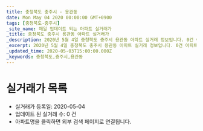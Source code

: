 ```yaml
---
title: 충청북도 충주시 - 용관동
date: Mon May 04 2020 00:00:00 GMT+0900
tags: [충청북도-충주시]
_site_name: 매일 업데이트 되는 아파트 실거래가
_title: 충청북도 충주시 용관동 아파트 실거래가
_description: 2020년 5월 4일 충청북도 충주시 용관동 아파트 실거래 정보입니다. 0건 아파트 정보가 있습니다.
_excerpt: 2020년 5월 4일 충청북도 충주시 용관동 아파트 실거래 정보입니다. 0건 아파트 정보가 있습니다.
_updated_time: 2020-05-03T15:00:00.000Z
_keywords: 충청북도,충주시,용관동
---
```






# 실거래가 목록
- 실거래가 등록일: 2020-05-04
- 업데이트 된 실거래 수: 0 건
- 아파트명을 클릭하면 외부 검색 페이지로 연결됩니다.




